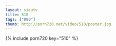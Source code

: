 ```yaml
--- 
layout: sieutv
title: 510
tags: ["000"]
thumb: http://porn720.net/video/510/poster.jpg
---
```

{% include porn720 key="510" %} 
